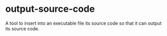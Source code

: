 # output-source-code
A tool to insert into an executable file its source code so that it can output its source code.
